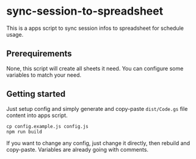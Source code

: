 # sync-session-to-spreadsheet

This is a apps script to sync session infos to spreadsheet for schedule usage.

## Prerequirements

None, this script will create all sheets it need.
You can configure some variables to match your need.

## Getting started

Just setup config and simply generate and copy-paste `dist/Code.gs` file content into apps script.

```shell=
cp config.example.js config.js
npm run build
```

If you want to change any config, just change it directly, then rebuild and copy-paste. Variables are already going with comments.
